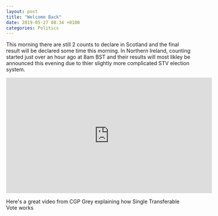 ```yaml
---
layout: post
title: "Welcome Back"
date: 2019-05-27 08:34 +0100
categories: Politics
---
```


This morning there are still 2 counts to declare in Scotland and the final result will be declared some time this morning. In Northern Ireland, counting started just over an hour ago at 8am BST and their results will most likley be announced this evening due to thier slightly more complicated STV election system.

<iframe width="560" height="315" src="https://www.youtube.com/embed/l8XOZJkozfI" frameborder="0" allow="accelerometer; autoplay; clipboard-write; encrypted-media; gyroscope; picture-in-picture" allowfullscreen></iframe>

Here's a great video from CGP Grey explaining how Single Transferable Vote works